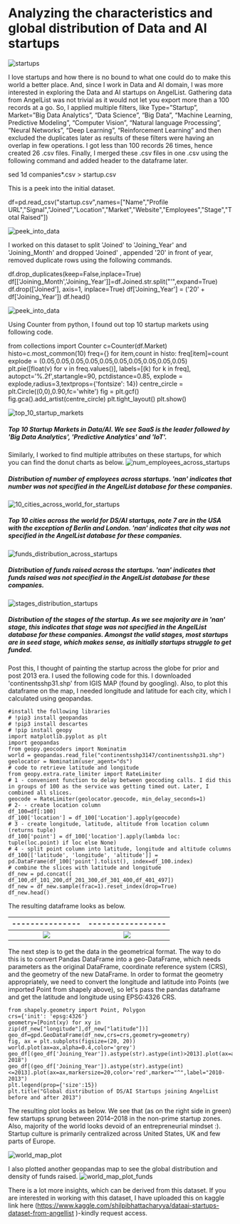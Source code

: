 # Analyzing the characteristics and global distribution of Data and AI startups

![startups](images/startups.jpeg)

I love startups and how there is no bound to what one could do to make this world a better place. And, since I work in Data and AI domain, I was more interested in exploring the Data and AI startups on AngelList. Gathering data from AngelList was not trivial as it would not let you export more than a 100 records at a go. So, I applied multiple filters, like Type=”Startup”, Market=”Big Data Analytics”, “Data Science”, “Big Data”, “Machine Learning, Predictive Modeling”, “Computer Vision”, “Natural language Processing”, “Neural Networks”, “Deep Learning”, “Reinforcement Learning” and then excluded the duplicates later as results of these filters were having an overlap in few operations. I got less than 100 records 26 times, hence created 26 .csv files. Finally, I merged these .csv files in one .csv using the following command and added header to the dataframe later.

sed 1d companies*.csv > startup.csv

This is a peek into the initial dataset.

df=pd.read_csv("startup.csv",names=["Name","Profile URL","Signal","Joined","Location","Market","Website","Employees","Stage","Total Raised"])


![peek_into_data](images/peek_into_data.png)

I worked on this dataset to split 'Joined' to 'Joining_Year' and 'Joining_Month' and dropped 'Joined' , appended '20' in front of year, removed duplicate rows using the following commands.

df.drop_duplicates(keep=False,inplace=True)
df[['Joining_Month','Joining_Year']]=df.Joined.str.split("'",expand=True)
df.drop(['Joined'], axis=1, inplace=True)
df['Joining_Year'] = ('20' + df['Joining_Year'])
df.head()

![peek_into_data](images/peek_into_data_2.png)

Using Counter from python, I found out top 10 startup markets using following code.

from collections import Counter
c=Counter(df.Market)
histo=c.most_common(10)
freq={}
for item,count in histo:
    freq[item]=count
explode = (0.05,0.05,0.05,0.05,0.05,0.05,0.05,0.05,0.05,0.05)
plt.pie([float(v) for v in freq.values()], labels=[(k) for k in freq],
           autopct='%.2f',startangle=90, pctdistance=0.85, explode = explode,radius=3,textprops={'fontsize': 14})
centre_circle = plt.Circle((0,0),0.90,fc='white')
fig = plt.gcf()
fig.gca().add_artist(centre_circle)
plt.tight_layout()
plt.show()


![top_10_startup_markets](images/top_10_startup_markets.png)
##### Top 10 Startup Markets in Data/AI. We see SaaS is the leader followed by 'Big Data Analytics', 'Predictive Analytics' and 'IoT'.

Similarly, I worked to find multiple attributes on these startups, for which you can find the donut charts as below.
![num_employees_across_startups](images/num_employees_across_startups.png)
##### Distribution of number of employees across startups. 'nan' indicates that number was not specified in the AngelList database for these companies.

![10_cities_across_world_for_startups](images/10_cities_across_world_for_startups.png)
##### Top 10 cities across the world for DS/AI startups, note 7 are in the USA with the exception of Berlin and London. 'nan' indicates that city was not specified in the AngelList database for these companies.

![funds_distribution_across_startups](images/funds_distribution_across_startups.png)
##### Distribution of funds raised across the startups. 'nan' indicates that funds raised was not specified in the AngelList database for these companies.

![stages_distribution_startups](images/stages_distribution_startups.png)
##### Distribution of the stages of the startup. As we see majority are in 'nan' stage, this indicates that stage was not specified in the AngelList database for these companies. Amongst the valid stages, most startups are in seed stage, which makes sense, as initially startups struggle to get funded.

Post this, I thought of painting the startup across the globe for prior and post 2013 era. I used the following code for this. I downloaded 'continentsshp31.shp' from IGIS MAP (found by googling). Also, to plot this dataframe on the map, I needed longitude and latitude for each city, which I calculated using geopandas.

```
#install the following libraries
# !pip3 install geopandas
# !pip3 install descartes
# !pip install geopy
import matplotlib.pyplot as plt
import geopandas
from geopy.geocoders import Nominatim
world = geopandas.read_file("continentsshp3147/continentsshp31.shp")
geolocator = Nominatim(user_agent="ds")
# code to retrieve latitude and longitude
from geopy.extra.rate_limiter import RateLimiter
# 1 - convenient function to delay between geocoding calls. I did this in groups of 100 as the service was getting timed out. Later, I combined all slices.
geocode = RateLimiter(geolocator.geocode, min_delay_seconds=1)
# 2- - create location column
df_100=df[:100]
df_100['location'] = df_100['Location'].apply(geocode)
# 3 - create longitude, latitude, altitude from location column (returns tuple)
df_100['point'] = df_100['location'].apply(lambda loc: tuple(loc.point) if loc else None)
# 4 - split point column into latitude, longitude and altitude columns
df_100[['latitude', 'longitude', 'altitude']] = pd.DataFrame(df_100['point'].tolist(), index=df_100.index)
# combine the slices with latitude and longitude
df_new = pd.concat([ df_100,df_101_200,df_201_300,df_301_400,df_401_497])
df_new = df_new.sample(frac=1).reset_index(drop=True)
df_new.head()
```
The resulting dataframe looks as below.

---------------             |  -----------------                
:-------------------------:|:-------------------------:
![](images/resulting_data_frame1.png)  |  ![](images/resulting_data_frame2.png)

The next step is to get the data in the geometrical format. The way to do this is to convert Pandas DataFrame into a geo-DataFrame, which needs parameters as the original DataFrame, coordinate reference system (CRS), and the geometry of the new DataFrame. In order to format the geometry appropriately, we need to convert the longitude and latitude into Points (we imported Point from shapely above), so let's pass the pandas dataframe and get the latitude and longitude using EPSG:4326 CRS.

```
from shapely.geometry import Point, Polygon
crs={'init': 'epsg:4326'}
geometry=[Point(xy) for xy in zip(df_new["longitude"],df_new["latitude"])]
geo_df=gpd.GeoDataFrame(df_new,crs=crs,geometry=geometry)
fig, ax = plt.subplots(figsize=(20, 20))
world.plot(ax=ax,alpha=0.4,color='grey')
geo_df[(geo_df['Joining_Year']).astype(str).astype(int)>2013].plot(ax=ax,markersize=20,color='green',marker="o",label="2014-2018")
geo_df[(geo_df['Joining_Year']).astype(str).astype(int)<=2013].plot(ax=ax,markersize=20,color='red',marker="^",label="2010-2013")
plt.legend(prop={'size':15})
plt.title("Global distribution of DS/AI Startups joining AngelList before and after 2013")
```
The resulting plot looks as below. We see that (as on the right side in green) few startups sprung between 2014–2018 in the non-prime startup zones. Also, majority of the world looks devoid of an entrepreneurial mindset :). Startup culture is primarily centralized across United States, UK and few parts of Europe.

![world_map_plot](images/world_map_plot.png)

I also plotted another geopandas map to see the global distribution and density of funds raised.
![world_map_plot_funds](images/world_map_plot_funds.png)

There is a lot more insights, which can be derived from this dataset. If you are interested in working with this dataset, I have uploaded this on kaggle link here (https://www.kaggle.com/shilpibhattacharyya/dataai-startups-dataset-from-angellist 
)- kindly request access.





